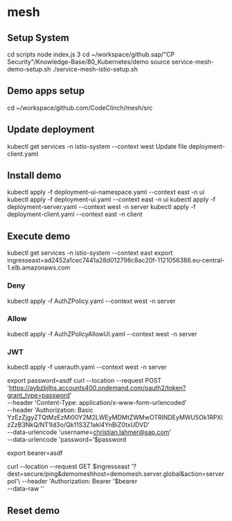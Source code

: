 # mesh
## Setup System 
cd scripts
node index.js 3
cd ~/workspace/github.sap/"CP Security"/Knowledge-Base/80_Kubernetes/demo
source service-mesh-demo-setup.sh
./service-mesh-istio-setup.sh

## Demo apps setup
cd ~/workspace/github.com/CodeClinch/mesh/src

## Update deployment
kubectl get services -n istio-system --context west
Update file deployment-client.yaml

## Install demo
kubectl apply -f deployment-ui-namespace.yaml --context east -n ui
kubectl apply -f deployment-ui.yaml --context east -n ui
kubectl apply -f deployment-server.yaml --context west -n server
kubectl apply -f deployment-client.yaml --context east -n client

## Execute demo
kubectl get services -n istio-system --context east
export ingresseast=ad2452a1cec7441a28d012798c8ac20f-1121056386.eu-central-1.elb.amazonaws.com
### Deny
kubectl apply -f AuthZPolicy.yaml --context west -n server
### Allow
kubectl apply -f AuthZPolicyAllowUI.yaml --context west -n server
### JWT
kubectl apply -f userauth.yaml --context west -n server

export password=asdf
curl --location --request POST 'https://aybzbjlhs.accounts400.ondemand.com/oauth2/token?grant_type=password' \
--header 'Content-Type: application/x-www-form-urlencoded' \
--header 'Authorization: Basic YzEzZjgyZTQtMzEzMi00Y2M2LWEyMDMtZWMwOTRlNDEyMWU5Ok1RPXlzZzB3NkQ/NT1Id3o/Qk11S3Z1akl4YnBiZ0txUDVD' \
--data-urlencode 'username=christian.lahmer@sap.com' \
--data-urlencode 'password='$password

export bearer=asdf

curl --location --request GET $ingresseast '?dest=secure/ping&demomeshhost=demomesh.server.global&action=serverpol'\
--header 'Authorization: Bearer '$bearer \
--data-raw ''

## Reset demo

